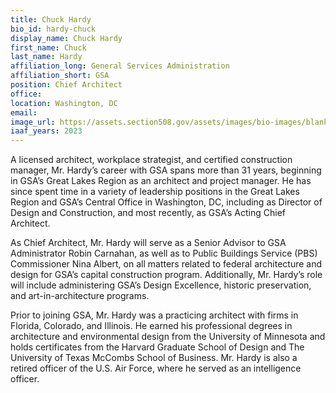 ```yaml
---
title: Chuck Hardy
bio_id: hardy-chuck
display_name: Chuck Hardy
first_name: Chuck
last_name: Hardy
affiliation_long: General Services Administration
affiliation_short: GSA
position: Chief Architect
office: 
location: Washington, DC
email: 
image_url: https://assets.section508.gov/assets/images/bio-images/blank-profile.jpg
iaaf_years: 2023
---
```

A licensed architect, workplace strategist, and certified construction manager, Mr. Hardy’s career with GSA spans more than 31 years, beginning in GSA’s Great Lakes Region as an architect and project manager. He has since spent time in a variety of leadership positions in the Great Lakes Region and GSA’s Central Office in Washington, DC, including as Director of Design and Construction, and most recently, as GSA’s Acting Chief Architect.

As Chief Architect, Mr. Hardy will serve as a Senior Advisor to GSA Administrator Robin Carnahan, as well as to Public Buildings Service (PBS) Commissioner Nina Albert, on all matters related to federal architecture and design for GSA’s capital construction program. Additionally, Mr. Hardy’s role will include administering GSA’s Design Excellence, historic preservation, and art-in-architecture programs.

Prior to joining GSA, Mr. Hardy was a practicing architect with firms in Florida, Colorado, and Illinois. He earned his professional degrees in architecture and environmental design from the University of Minnesota and holds certificates from the Harvard Graduate School of Design and The University of Texas McCombs School of Business. Mr. Hardy is also a retired officer of the U.S. Air Force, where he served as an intelligence officer.
